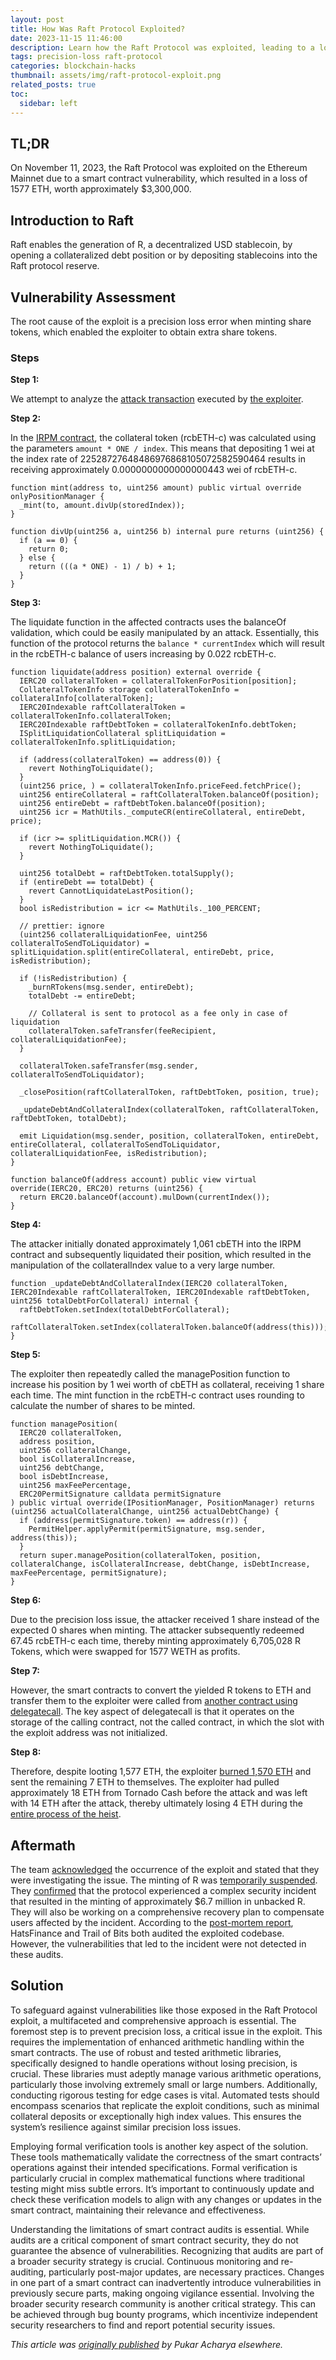 ```yaml
---
layout: post
title: How Was Raft Protocol Exploited?
date: 2023-11-15 11:46:00
description: Learn how the Raft Protocol was exploited, leading to a loss of assets worth 1577 ETH.
tags: precision-loss raft-protocol
categories: blockchain-hacks
thumbnail: assets/img/raft-protocol-exploit.png
related_posts: true
toc:
  sidebar: left
---
```


## TL;DR

On November 11, 2023, the Raft Protocol was exploited on the Ethereum Mainnet due to a smart contract vulnerability, which resulted in a loss of 1577 ETH, worth approximately $3,300,000.

## Introduction to Raft

Raft enables the generation of R, a decentralized USD stablecoin, by opening a collateralized debt position or by depositing stablecoins into the Raft protocol reserve.

## Vulnerability Assessment

The root cause of the exploit is a precision loss error when minting share tokens, which enabled the exploiter to obtain extra share tokens.

### Steps

**Step 1:**

We attempt to analyze the [attack transaction](https://etherscan.io/tx/0xfeedbf51b4e2338e38171f6e19501327294ab1907ab44cfd2d7e7336c975ace7) executed by [the exploiter](https://etherscan.io/address/0xc1f2b71a502b551a65eee9c96318afdd5fd439fa).

**Step 2:**

In the [IRPM contract](https://etherscan.io/address/0x9ab6b21cdf116f611110b048987e58894786c244#code), the collateral token (rcbETH-c) was calculated using the parameters `amount * ONE / index`. This means that depositing 1 wei at the index rate of 22528727648486976868105072582590464 results in receiving approximately 0.0000000000000000443 wei of rcbETH-c.

```solidity
function mint(address to, uint256 amount) public virtual override onlyPositionManager {
  _mint(to, amount.divUp(storedIndex));
}
```

```solidity
function divUp(uint256 a, uint256 b) internal pure returns (uint256) {
  if (a == 0) {
    return 0;
  } else {
    return (((a * ONE) - 1) / b) + 1;
  }
}
```

**Step 3:**

The liquidate function in the affected contracts uses the balanceOf validation, which could be easily manipulated by an attack. Essentially, this function of the protocol returns the `balance * currentIndex` which will result in the rcbETH-c balance of users increasing by 0.022 rcbETH-c.

```solidity
function liquidate(address position) external override {
  IERC20 collateralToken = collateralTokenForPosition[position];
  CollateralTokenInfo storage collateralTokenInfo = collateralInfo[collateralToken];
  IERC20Indexable raftCollateralToken = collateralTokenInfo.collateralToken;
  IERC20Indexable raftDebtToken = collateralTokenInfo.debtToken;
  ISplitLiquidationCollateral splitLiquidation = collateralTokenInfo.splitLiquidation;

  if (address(collateralToken) == address(0)) {
    revert NothingToLiquidate();
  }
  (uint256 price, ) = collateralTokenInfo.priceFeed.fetchPrice();
  uint256 entireCollateral = raftCollateralToken.balanceOf(position);
  uint256 entireDebt = raftDebtToken.balanceOf(position);
  uint256 icr = MathUtils._computeCR(entireCollateral, entireDebt, price);

  if (icr >= splitLiquidation.MCR()) {
    revert NothingToLiquidate();
  }

  uint256 totalDebt = raftDebtToken.totalSupply();
  if (entireDebt == totalDebt) {
    revert CannotLiquidateLastPosition();
  }
  bool isRedistribution = icr <= MathUtils._100_PERCENT;

  // prettier: ignore
  (uint256 collateralLiquidationFee, uint256 collateralToSendToLiquidator) = splitLiquidation.split(entireCollateral, entireDebt, price, isRedistribution);

  if (!isRedistribution) {
    _burnRTokens(msg.sender, entireDebt);
    totalDebt -= entireDebt;

    // Collateral is sent to protocol as a fee only in case of liquidation
    collateralToken.safeTransfer(feeRecipient, collateralLiquidationFee);
  }

  collateralToken.safeTransfer(msg.sender, collateralToSendToLiquidator);

  _closePosition(raftCollateralToken, raftDebtToken, position, true);

  _updateDebtAndCollateralIndex(collateralToken, raftCollateralToken, raftDebtToken, totalDebt);

  emit Liquidation(msg.sender, position, collateralToken, entireDebt, entireCollateral, collateralToSendToLiquidator, collateralLiquidationFee, isRedistribution);
}
```

```solidity
function balanceOf(address account) public view virtual override(IERC20, ERC20) returns (uint256) {
  return ERC20.balanceOf(account).mulDown(currentIndex());
}
```

**Step 4:**

The attacker initially donated approximately 1,061 cbETH into the IRPM contract and subsequently liquidated their position, which resulted in the manipulation of the collateralIndex value to a very large number.

```solidity
function _updateDebtAndCollateralIndex(IERC20 collateralToken, IERC20Indexable raftCollateralToken, IERC20Indexable raftDebtToken, uint256 totalDebtForCollateral) internal {
  raftDebtToken.setIndex(totalDebtForCollateral);
  raftCollateralToken.setIndex(collateralToken.balanceOf(address(this)));
}
```

**Step 5:**

The exploiter then repeatedly called the managePosition function to increase his position by 1 wei worth of cbETH as collateral, receiving 1 share each time. The mint function in the rcbETH-c contract uses rounding to calculate the number of shares to be minted.

```solidity
function managePosition(
  IERC20 collateralToken,
  address position,
  uint256 collateralChange,
  bool isCollateralIncrease,
  uint256 debtChange,
  bool isDebtIncrease,
  uint256 maxFeePercentage,
  ERC20PermitSignature calldata permitSignature
) public virtual override(IPositionManager, PositionManager) returns (uint256 actualCollateralChange, uint256 actualDebtChange) {
  if (address(permitSignature.token) == address(r)) {
    PermitHelper.applyPermit(permitSignature, msg.sender, address(this));
  }
  return super.managePosition(collateralToken, position, collateralChange, isCollateralIncrease, debtChange, isDebtIncrease, maxFeePercentage, permitSignature);
}
```

**Step 6:**

Due to the precision loss issue, the attacker received 1 share instead of the expected 0 shares when minting. The attacker subsequently redeemed 67.45 rcbETH-c each time, thereby minting approximately 6,705,028 R Tokens, which were swapped for 1577 WETH as profits.

**Step 7:**

However, the smart contracts to convert the yielded R tokens to ETH and transfer them to the exploiter were called from [another contract using delegatecall](https://twitter.com/FrankResearcher/status/1723099982633332959). The key aspect of delegatecall is that it operates on the storage of the calling contract, not the called contract, in which the slot with the exploit address was not initialized.

**Step 8:**

Therefore, despite looting 1,577 ETH, the exploiter [burned 1,570 ETH](https://twitter.com/peckshield/status/1723136855749873761) and sent the remaining 7 ETH to themselves. The exploiter had pulled approximately 18 ETH from Tornado Cash before the attack and was left with 14 ETH after the attack, thereby ultimately losing 4 ETH during the [entire process of the heist](https://twitter.com/0xngmi/status/1723073285263380924).

## Aftermath

The team [acknowledged](https://twitter.com/raft_fi/status/1723057566664548623) the occurrence of the exploit and stated that they were investigating the issue. The minting of R was [temporarily suspended](https://twitter.com/raft_fi/status/1723073536909099302). They [confirmed](https://twitter.com/raft_fi/status/1723317254480425028) that the protocol experienced a complex security incident that resulted in the minting of approximately $6.7 million in unbacked R. They will also be working on a comprehensive recovery plan to compensate users affected by the incident. According to the [post-mortem report](https://mirror.xyz/0xa486d3a7679D56D545dd5d357469Dd5ed4259340/_Nk6_1_VvInyC0pdvHiZuAXiqm6tYSsGYGHSfOhcO1I), HatsFinance and Trail of Bits both audited the exploited codebase. However, the vulnerabilities that led to the incident were not detected in these audits.

## Solution

To safeguard against vulnerabilities like those exposed in the Raft Protocol exploit, a multifaceted and comprehensive approach is essential. The foremost step is to prevent precision loss, a critical issue in the exploit. This requires the implementation of enhanced arithmetic handling within the smart contracts. The use of robust and tested arithmetic libraries, specifically designed to handle operations without losing precision, is crucial. These libraries must adeptly manage various arithmetic operations, particularly those involving extremely small or large numbers. Additionally, conducting rigorous testing for edge cases is vital. Automated tests should encompass scenarios that replicate the exploit conditions, such as minimal collateral deposits or exceptionally high index values. This ensures the system’s resilience against similar precision loss issues.

​​Employing formal verification tools is another key aspect of the solution. These tools mathematically validate the correctness of the smart contracts’ operations against their intended specifications. Formal verification is particularly crucial in complex mathematical functions where traditional testing might miss subtle errors. It’s important to continuously update and check these verification models to align with any changes or updates in the smart contract, maintaining their relevance and effectiveness.

Understanding the limitations of smart contract audits is essential. While audits are a critical component of smart contract security, they do not guarantee the absence of vulnerabilities. Recognizing that audits are part of a broader security strategy is crucial. Continuous monitoring and re-auditing, particularly post-major updates, are necessary practices. Changes in one part of a smart contract can inadvertently introduce vulnerabilities in previously secure parts, making ongoing vigilance essential. Involving the broader security research community is another critical strategy. This can be achieved through bug bounty programs, which incentivize independent security researchers to find and report potential security issues.

_This article was [originally published](https://medium.com/p/0a880a608ace) by Pukar Acharya elsewhere._
